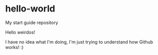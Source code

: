 # hello-world
My start guide repository

Hello weirdos!

I have no idea what I'm doing, I'm just trying to understand how Github works! :)
